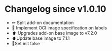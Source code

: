# Changelog since v1.0.10
- ✏ Split add-on documentation 
- 🔨 Implement OCI image specification on labels 
- ⬆ Upgrades add-on base image to v7.2.0 
- ⬆Update base image to 7.1.1 
- 🔨Set init false 
